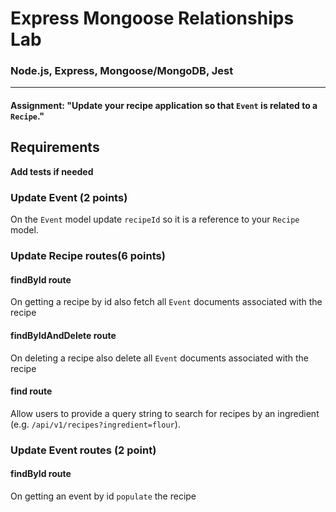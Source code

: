 # Express Mongoose Relationships Lab

### Node.js, Express, Mongoose/MongoDB, Jest 
___

#### Assignment: "Update your recipe application so that `Event` is related to a `Recipe`."


## Requirements

**Add tests if needed**

### Update Event (2 points)

On the `Event` model update `recipeId` so it is a reference to your `Recipe` model.

### Update Recipe routes(6 points)

#### findById route

On getting a recipe by id also fetch all `Event` documents associated with the recipe

#### findByIdAndDelete route

On deleting a recipe also delete all `Event` documents associated with the recipe

#### find route

Allow users to provide a query string to search for recipes by an ingredient
(e.g. `/api/v1/recipes?ingredient=flour`).

### Update Event routes (2 point)

#### findById route

On getting an event by id `populate` the recipe

